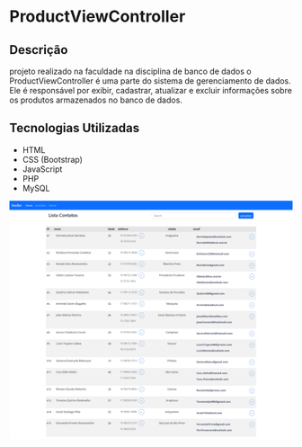 # ProductViewController

## Descrição

projeto realizado na faculdade na disciplina de banco de dados o ProductViewController é uma parte do sistema de gerenciamento de dados. Ele é responsável por exibir, cadastrar, atualizar e excluir informações sobre os produtos armazenados no banco de dados.

## Tecnologias Utilizadas

- HTML
- CSS (Bootstrap)
- JavaScript
- PHP
- MySQL



![print](./image/print.png)